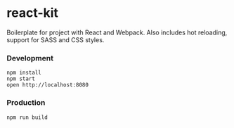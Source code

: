 react-kit
=========

Boilerplate for project with React and Webpack. Also includes hot reloading, support for SASS and CSS styles.

### Development

```
npm install
npm start
open http://localhost:8080
```


### Production

```
npm run build
```

